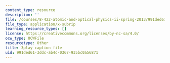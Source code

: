 ```yaml
---
content_type: resource
description: ''
file: /courses/8-422-atomic-and-optical-physics-ii-spring-2013/991ded613ddcab4c0367935bc0a56871_r_fWDSikuNQ.srt
file_type: application/x-subrip
learning_resource_types: []
license: https://creativecommons.org/licenses/by-nc-sa/4.0/
ocw_type: OCWFile
resourcetype: Other
title: 3play caption file
uid: 991ded61-3ddc-ab4c-0367-935bc0a56871
---
```

